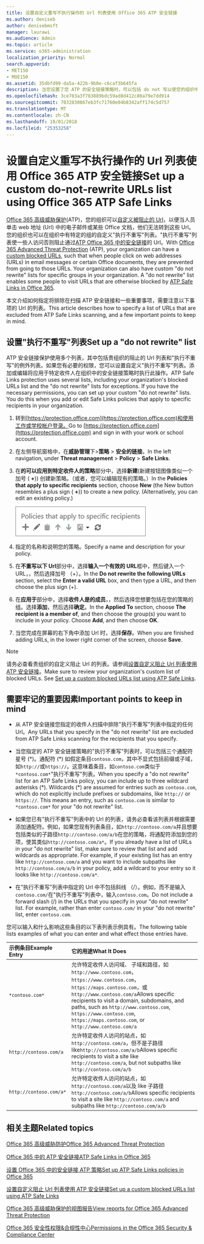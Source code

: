 ```yaml
---
title: 设置自定义重写不执行操作的 Url 列表使用 Office 365 ATP 安全链接
ms.author: deniseb
author: denisebmsft
manager: laurawi
ms.audience: Admin
ms.topic: article
ms.service: o365-administration
localization_priority: Normal
search.appverid:
- MET150
- MOE150
ms.assetid: 35dbfd99-da5a-422b-9b0e-c6caf3b645fa
description: 当您设置了您 ATP 的安全链接策略时，可以包括 do not 写以使您的组织中的某些用户访问列表中包括的网站的 Url 的列表。
ms.openlocfilehash: 3ce783a3f783889bdc59ad8d412c80a79e7dd914
ms.sourcegitcommit: 7032830867eb3fc71760e04b8342aff174c5d757
ms.translationtype: MT
ms.contentlocale: zh-CN
ms.lasthandoff: 10/01/2018
ms.locfileid: "25353258"
---
```

# <a name="set-up-a-custom-do-not-rewrite-urls-list-using-office-365-atp-safe-links"></a><span data-ttu-id="81cbf-103">设置自定义重写不执行操作的 Url 列表使用 Office 365 ATP 安全链接</span><span class="sxs-lookup"><span data-stu-id="81cbf-103">Set up a custom do-not-rewrite URLs list using Office 365 ATP Safe Links</span></span>

<span data-ttu-id="81cbf-p101">[Office 365 高级威胁保护](office-365-atp.md)(ATP)，您的组织可以[自定义被阻止的 Url](set-up-a-custom-blocked-urls-list-wtih-atp.md)，以便当人员单击 web 地址 (Url) 中的电子邮件或某些 Office 文档，他们无法转到这些 Url。您的组织也可以在组织中有特定的组的自定义"执行不重写"列表。"执行不重写"列表使一些人访问否则阻止通过[ATP Office 365 中的安全链接](atp-safe-links.md)的 Url。</span><span class="sxs-lookup"><span data-stu-id="81cbf-p101">With [Office 365 Advanced Threat Protection](office-365-atp.md) (ATP), your organization can have a [custom blocked URLs](set-up-a-custom-blocked-urls-list-wtih-atp.md), such that when people click on web addresses (URLs) in email messages or certain Office documents, they are prevented from going to those URLs. Your organization can also have custom "do not rewrite" lists for specific groups in your organization. A "do not rewrite" list enables some people to visit URLs that are otherwise blocked by [ATP Safe Links in Office 365](atp-safe-links.md).</span></span> 
  
<span data-ttu-id="81cbf-107">本文介绍如何指定将排除在扫描 ATP 安全链接和一些重要事项，需要注意以下事项的 Url 的列表。</span><span class="sxs-lookup"><span data-stu-id="81cbf-107">This article describes how to specify a list of URLs that are excluded from ATP Safe Links scanning, and a few important points to keep in mind.</span></span>

## <a name="set-up-a-do-not-rewrite-list"></a><span data-ttu-id="81cbf-108">设置"执行不重写"列表</span><span class="sxs-lookup"><span data-stu-id="81cbf-108">Set up a "do not rewrite" list</span></span>

<span data-ttu-id="81cbf-p102">ATP 安全链接保护使用多个列表，其中包括贵组织的阻止的 Url 列表和"执行不重写"的例外列表。如果您有必要的权限，您可以设置自定义"执行不重写"列表。添加或编辑将应用于特定收件人在组织中的安全链接策略时执行此操作。</span><span class="sxs-lookup"><span data-stu-id="81cbf-p102">ATP Safe Links protection uses several lists, including your organization's blocked URLs list and the "do not rewrite" lists for exceptions. If you have the necessary permissions, you can set up your custom "do not rewrite" lists. You do this when you add or edit Safe Links policies that apply to specific recipients in your organization.</span></span> 
  
1. <span data-ttu-id="81cbf-112">转到[https://protection.office.com](https://protection.office.com)和使用工作或学校帐户登录。</span><span class="sxs-lookup"><span data-stu-id="81cbf-112">Go to [https://protection.office.com](https://protection.office.com) and sign in with your work or school account.</span></span> 
    
2. <span data-ttu-id="81cbf-113">在左侧导航窗格中，在**威胁管理**下\>**策略** \> **安全的链接**。</span><span class="sxs-lookup"><span data-stu-id="81cbf-113">In the left navigation, under **Threat management** \> **Policy** \> **Safe Links**.</span></span>
    
3. <span data-ttu-id="81cbf-p103">在**的可以应用到特定收件人的策略**部分中，选择**新建**(新建按钮图像类似一个加号 ( **+**)) 创建新策略。（或者，您可以编辑现有的策略。）</span><span class="sxs-lookup"><span data-stu-id="81cbf-p103">In the **Policies that apply to specific recipients** section, choose **New** (the New button resembles a plus sign ( **+**)) to create a new policy. (Alternatively, you can edit an existing policy.)</span></span>
    
    ![选择新建以添加特定的电子邮件收件人的安全链接策略](media/01073f42-3cec-4ddb-8c10-4d33ec434676.png)
  
4. <span data-ttu-id="81cbf-117">指定的名称和说明您的策略。</span><span class="sxs-lookup"><span data-stu-id="81cbf-117">Specify a name and description for your policy.</span></span>
    
5. <span data-ttu-id="81cbf-118">在**不重写以下 Url**部分中，选择**输入一个有效的 URL**框中，然后键入一个 URL，，然后选择加号 （+）。</span><span class="sxs-lookup"><span data-stu-id="81cbf-118">In the **Do not rewrite the following URLs** section, select the **Enter a valid URL** box, and then type a URL, and then choose the plus sign (+).</span></span> 
    
6. <span data-ttu-id="81cbf-p104">在**应用于**部分中，选择**收件人是的成员**，，然后选择您想要包括在您的策略的组。选择**添加**，然后选择**确定**。</span><span class="sxs-lookup"><span data-stu-id="81cbf-p104">In the **Applied To** section, choose **The recipient is a member of**, and then choose the group(s) you want to include in your policy. Choose **Add**, and then choose **OK**.</span></span>
    
7. <span data-ttu-id="81cbf-121">当您完成在屏幕的右下角中添加 Url 时，选择**保存**。</span><span class="sxs-lookup"><span data-stu-id="81cbf-121">When you are finished adding URLs, in the lower right corner of the screen, choose **Save**.</span></span>
    
> [!NOTE]
> <span data-ttu-id="81cbf-p105">请务必查看贵组织的自定义阻止 Url 的列表。请参阅[设置自定义阻止 Url 列表使用 ATP 安全链接](set-up-a-custom-blocked-urls-list-wtih-atp.md)。</span><span class="sxs-lookup"><span data-stu-id="81cbf-p105">Make sure to review your organization's custom list of blocked URLs. See [Set up a custom blocked URLs list using ATP Safe Links](set-up-a-custom-blocked-urls-list-wtih-atp.md).</span></span> 
  
## <a name="important-points-to-keep-in-mind"></a><span data-ttu-id="81cbf-124">需要牢记的重要因素</span><span class="sxs-lookup"><span data-stu-id="81cbf-124">Important points to keep in mind</span></span>

- <span data-ttu-id="81cbf-125">从 ATP 安全链接您指定的收件人扫描中排除"执行不重写"列表中指定的任何 Url。</span><span class="sxs-lookup"><span data-stu-id="81cbf-125">Any URLs that you specify in the "do not rewrite" list are excluded from ATP Safe Links scanning for the recipients that you specify.</span></span>
 
- <span data-ttu-id="81cbf-p106">当您指定的 ATP 安全链接策略的"执行不重写"列表时，可以包括三个通配符星号 (\*)。通配符 (\*) 如假定条目`contoso.com`，其中不显式包括前缀或子域，如`http://`或`https://`。这意味着条目，如`contoso.com`类似于`*contoso.com*`"执行不重写"列表。</span><span class="sxs-lookup"><span data-stu-id="81cbf-p106">When you specify a "do not rewrite" list for an ATP Safe Links policy, you can include up to three wildcard asterisks (\*). Wildcards (\*) are assumed for entries such as `contoso.com`, which do not explicitly include prefixes or subdomains, like `http://` or `https://`. This means an entry, such as `contoso.com` is similar to `*contoso.com*` for your "do not rewrite" list.</span></span>

- <span data-ttu-id="81cbf-p107">如果您已有"执行不重写"列表中的 Url 的列表，请务必查看该列表并根据需要添加通配符。例如，如果您现有列表条目，如`http://contoso.com/a`并且想要包括类似的子路径`http://contoso.com/a/b`在您的策略，将通配符添加到您的项，使其类似`http://contoso.com/a*`。</span><span class="sxs-lookup"><span data-stu-id="81cbf-p107">If you already have a list of URLs in your "do not rewrite" list, make sure to review that list and add wildcards as appropriate. For example, if your existing list has an entry like `http://contoso.com/a` and you want to include subpaths like `http://contoso.com/a/b` in your policy, add a wildcard to your entry so it looks like `http://contoso.com/a*`.</span></span>
    
- <span data-ttu-id="81cbf-p108">在"执行不重写"列表中指定的 Url 中不包括斜线 （/）。例如，而不是输入`contoso.com/`在"执行不重写"列表中，输入`contoso.com`。</span><span class="sxs-lookup"><span data-stu-id="81cbf-p108">Do not include a forward slash (/) in the URLs that you specify in your "do not rewrite" list. For example, rather than enter `contoso.com/` in your "do not rewrite" list, enter `contoso.com`.</span></span>
    
<span data-ttu-id="81cbf-133">您可以输入和什么影响这些条目的以下表列表示例具有。</span><span class="sxs-lookup"><span data-stu-id="81cbf-133">The following table lists examples of what you can enter and what effect those entries have.</span></span>
    
|<span data-ttu-id="81cbf-134">**示例条目**</span><span class="sxs-lookup"><span data-stu-id="81cbf-134">**Example Entry**</span></span>|<span data-ttu-id="81cbf-135">**它的用途**</span><span class="sxs-lookup"><span data-stu-id="81cbf-135">**What It Does**</span></span>|
|:-----|:-----|
|`*contoso.com*`  <br/> |<span data-ttu-id="81cbf-136">允许特定收件人访问域、 子域和路径，如`http://www.contoso.com`， `https://www.contoso.com`， `https://maps.contoso.com`，或`http://www.contoso.com/a`</span><span class="sxs-lookup"><span data-stu-id="81cbf-136">Allows specific recipients to visit a domain, subdomains, and paths, such as `http://www.contoso.com`, `https://www.contoso.com`, `https://maps.contoso.com`, or `http://www.contoso.com/a`</span></span>  <br/> |
|`http://contoso.com/a`  <br/> |<span data-ttu-id="81cbf-137">允许特定收件人访问的站点，如`http://contoso.com/a`，但不是子路径 like`http://contoso.com/a/b`</span><span class="sxs-lookup"><span data-stu-id="81cbf-137">Allows specific recipients to visit a site like `http://contoso.com/a`, but not subpaths like `http://contoso.com/a/b`</span></span>  <br/> |
|`http://contoso.com/a*`  <br/> |<span data-ttu-id="81cbf-138">允许特定收件人访问的站点，如`http://contoso.com/a`以及 like 子路径`http://contoso.com/a/b`</span><span class="sxs-lookup"><span data-stu-id="81cbf-138">Allows specific recipients to visit a site like `http://contoso.com/a` and subpaths like `http://contoso.com/a/b`</span></span>  <br/> |
   
  

## <a name="related-topics"></a><span data-ttu-id="81cbf-139">相关主题</span><span class="sxs-lookup"><span data-stu-id="81cbf-139">Related topics</span></span>

[<span data-ttu-id="81cbf-140">Office 365 高级威胁防护</span><span class="sxs-lookup"><span data-stu-id="81cbf-140">Office 365 Advanced Threat Protection</span></span>](office-365-atp.md)
  
[<span data-ttu-id="81cbf-141">Office 365 中的 ATP 安全链接</span><span class="sxs-lookup"><span data-stu-id="81cbf-141">ATP Safe Links in Office 365</span></span>](atp-safe-links.md)
  
[<span data-ttu-id="81cbf-142">设置 Office 365 中的安全链接 ATP 策略</span><span class="sxs-lookup"><span data-stu-id="81cbf-142">Set up ATP Safe Links policies in Office 365</span></span>](set-up-atp-safe-links-policies.md)
  
[<span data-ttu-id="81cbf-143">设置自定义阻止 Url 列表使用 ATP 安全链接</span><span class="sxs-lookup"><span data-stu-id="81cbf-143">Set up a custom blocked URLs list using ATP Safe Links</span></span>](set-up-a-custom-blocked-urls-list-wtih-atp.md)

[<span data-ttu-id="81cbf-144">Office 365 高级威胁保护的视图报告</span><span class="sxs-lookup"><span data-stu-id="81cbf-144">View reports for Office 365 Advanced Threat Protection</span></span>](view-reports-for-atp.md)

[<span data-ttu-id="81cbf-145">Office 365 安全性权限&amp;合规性中心</span><span class="sxs-lookup"><span data-stu-id="81cbf-145">Permissions in the Office 365 Security &amp; Compliance Center</span></span>](permissions-in-the-security-and-compliance-center.md)
  

